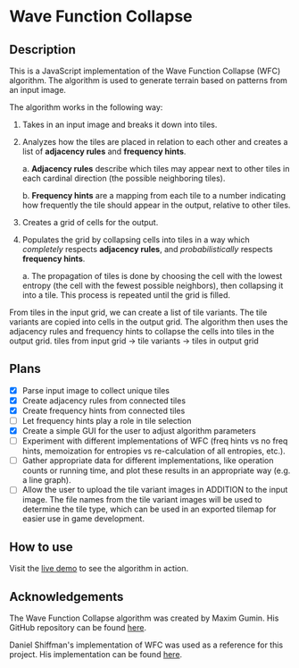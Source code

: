 # Wave Function Collapse

## Description

This is a JavaScript implementation of the Wave Function Collapse (WFC) algorithm. The algorithm is used to generate terrain based on patterns from an input image.

The algorithm works in the following way:

1. Takes in an input image and breaks it down into tiles.

2. Analyzes how the tiles are placed in relation to each other and creates a list of **adjacency rules** and **frequency hints**.

    a. **Adjacency rules** describe which tiles may appear next to other tiles in each cardinal direction (the possible neighboring tiles).

    b. **Frequency hints** are a mapping from each tile to a number indicating how frequently the tile should appear in the output, relative to other tiles.

3. Creates a grid of cells for the output.

4. Populates the grid by collapsing cells into tiles in a way which *completely* respects **adjacency rules**, and *probabilistically* respects **frequency hints**.

    a. The propagation of tiles is done by choosing the cell with the lowest entropy (the cell with the fewest possible neighbors), then collapsing it into a tile. This process is repeated until the grid is filled.


From tiles in the input grid, we can create a list of tile variants. The tile variants are copied into cells in the output grid. The algorithm then uses the adjacency rules and frequency hints to collapse the cells into tiles in the output grid.
tiles from input grid -> tile variants -> tiles in output grid

## Plans

- [x] Parse input image to collect unique tiles
- [x] Create adjacency rules from connected tiles
- [x] Create frequency hints from connected tiles
- [ ] Let frequency hints play a role in tile selection
- [x] Create a simple GUI for the user to adjust algorithm parameters
- [ ] Experiment with different implementations of WFC (freq hints vs no freq hints, memoization for entropies vs re-calculation of all entropies, etc.). 
- [ ] Gather appropriate data for different implementations, like operation counts or running time, and plot these results in an appropriate way (e.g. a line graph).
- [ ] Allow the user to upload the tile variant images in ADDITION to the input image. The file names from the tile variant images will be used to determine the tile type, which can be used in an exported tilemap for easier use in game development.

## How to use

Visit the [live demo](https://nathanhinthorne.github.io/Wave-Function-Collapse/) to see the algorithm in action.

## Acknowledgements

The Wave Function Collapse algorithm was created by Maxim Gumin. His GitHub repository can be found [here](https://github.com/mxgmn/WaveFunctionCollapse).

Daniel Shiffman's implementation of WFC was used as a reference for this project. His implementation can be found [here](https://github.com/CodingTrain/Wave-Function-Collapse).
